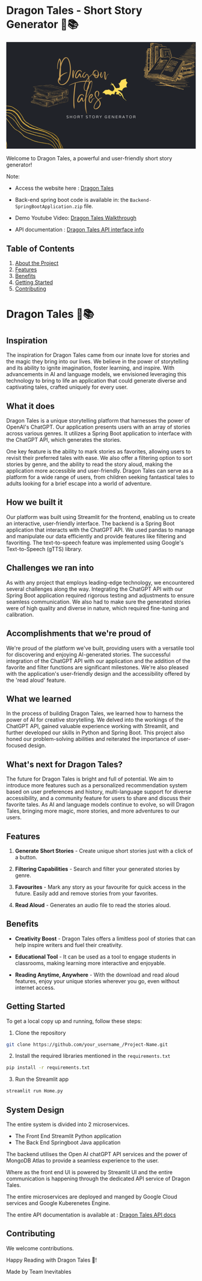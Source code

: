 # Dragon Tales - Short Story Generator 🐉📚

![Project Image](Dragon-tales.png)

Welcome to Dragon Tales, a powerful and user-friendly short story generator! 

Note:

- Access the website here : [Dragon Tales](http://35.224.204.110/)

- Back-end spring boot code is available in: the `Backend-SpringBootApplication.zip` file.

- Demo Youtube Video: [Dragon Tales Walkthrough](https://youtu.be/isWk6O8Fc-c)

- API documentation : [Dragon Tales API interface info](https://github.com/ArjunRAj77/Dragon-tales/blob/main/Resources/API-documentation-dragon-tales.pdf)
## Table of Contents

1. [About the Project](#about)
2. [Features](#features)
3. [Benefits](#benefits)
4. [Getting Started](#getting-started)
5. [Contributing](#contributing)

<a name="about"></a>

# Dragon Tales 🐉📚

## Inspiration
The inspiration for Dragon Tales came from our innate love for stories and the magic they bring into our lives. We believe in the power of storytelling and its ability to ignite imagination, foster learning, and inspire. With advancements in AI and language models, we envisioned leveraging this technology to bring to life an application that could generate diverse and captivating tales, crafted uniquely for every user.

## What it does
Dragon Tales is a unique storytelling platform that harnesses the power of OpenAI's ChatGPT. Our application presents users with an array of stories across various genres. It utilizes a Spring Boot application to interface with the ChatGPT API, which generates the stories.

One key feature is the ability to mark stories as favorites, allowing users to revisit their preferred tales with ease. We also offer a filtering option to sort stories by genre, and the ability to read the story aloud, making the application more accessible and user-friendly. Dragon Tales can serve as a platform for a wide range of users, from children seeking fantastical tales to adults looking for a brief escape into a world of adventure.

## How we built it
Our platform was built using Streamlit for the frontend, enabling us to create an interactive, user-friendly interface. The backend is a Spring Boot application that interacts with the ChatGPT API. We used pandas to manage and manipulate our data efficiently and provide features like filtering and favoriting. The text-to-speech feature was implemented using Google's Text-to-Speech (gTTS) library.

## Challenges we ran into
As with any project that employs leading-edge technology, we encountered several challenges along the way. Integrating the ChatGPT API with our Spring Boot application required rigorous testing and adjustments to ensure seamless communication. We also had to make sure the generated stories were of high quality and diverse in nature, which required fine-tuning and calibration.

## Accomplishments that we're proud of
We're proud of the platform we've built, providing users with a versatile tool for discovering and enjoying AI-generated stories. The successful integration of the ChatGPT API with our application and the addition of the favorite and filter functions are significant milestones. We're also pleased with the application's user-friendly design and the accessibility offered by the 'read aloud' feature.

## What we learned
In the process of building Dragon Tales, we learned how to harness the power of AI for creative storytelling. We delved into the workings of the ChatGPT API, gained valuable experience working with Streamlit, and further developed our skills in Python and Spring Boot. This project also honed our problem-solving abilities and reiterated the importance of user-focused design.

## What's next for Dragon Tales?
The future for Dragon Tales is bright and full of potential. We aim to introduce more features such as a personalized recommendation system based on user preferences and history, multi-language support for diverse accessibility, and a community feature for users to share and discuss their favorite tales. As AI and language models continue to evolve, so will Dragon Tales, bringing more magic, more stories, and more adventures to our users.

<a name="features"></a>
## Features

1. **Generate Short Stories** - Create unique short stories just with a click of a button.

2. **Filtering Capabilities** - Search and filter your generated stories by genre.

3. **Favourites** - Mark any story as your favourite for quick access in the future. Easily add and remove stories from your favorites.

4. **Read Aloud** - Generates an audio file to read the stories aloud.



<a name="benefits"></a>
## Benefits

- **Creativity Boost** - Dragon Tales offers a limitless pool of stories that can help inspire writers and fuel their creativity.

- **Educational Tool** - It can be used as a tool to engage students in classrooms, making learning more interactive and enjoyable.

- **Reading Anytime, Anywhere** - With the download and read aloud features, enjoy your unique stories wherever you go, even without internet access.

<a name="getting-started"></a>
## Getting Started

To get a local copy up and running, follow these steps:

1. Clone the repository
```sh
git clone https://github.com/your_username_/Project-Name.git
```
2. Install the required libraries mentioned in the `requirements.txt`
```sh
pip install -r requirements.txt
```
3. Run the Streamlit app
```sh
streamlit run Home.py
```
<a name="Design"></a>
## System Design

The entire system is divided into 2 microservices.
- The Front End Streamlit Python application
- The Back End Springboot Java application

The backend utilises the Open AI chatGPT API services and the power of MongoDB Atlas to provide a seamless experience to the user.

Where as the front end UI is powered by Streamlit UI and the entire communication is happening through the dedicated API service of Dragon Tales.

The entire microservices are deployed and manged by Google Cloud services and Google Kuberenetes Engine.


The entire API documentation is available at : [Dragon Tales API docs](https://mongo-gcp-project.uc.r.appspot.com/swagger-ui/index.html#)
<a name="contributing"></a>
## Contributing

We welcome contributions.

Happy Reading with Dragon Tales 📖!

Made by Team Inevitables
